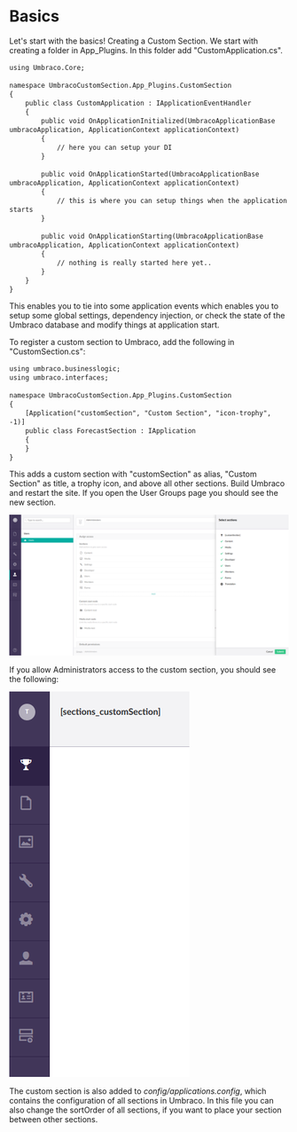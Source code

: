﻿# Basics

Let's start with the basics! Creating a Custom Section. We start with creating a
folder in App_Plugins. In this folder add "CustomApplication.cs".

```
using Umbraco.Core;

namespace UmbracoCustomSection.App_Plugins.CustomSection
{
    public class CustomApplication : IApplicationEventHandler
    {
        public void OnApplicationInitialized(UmbracoApplicationBase umbracoApplication, ApplicationContext applicationContext)
        {
            // here you can setup your DI
        }

        public void OnApplicationStarted(UmbracoApplicationBase umbracoApplication, ApplicationContext applicationContext)
        {
            // this is where you can setup things when the application starts
        }

        public void OnApplicationStarting(UmbracoApplicationBase umbracoApplication, ApplicationContext applicationContext)
        {
            // nothing is really started here yet..
        }
    }
}
```

This enables you to tie into some application events which enables you to setup
some global settings, dependency injection, or check the state of the Umbraco database
and modify things at application start.

To register a custom section to Umbraco, add the following in "CustomSection.cs":

```
using umbraco.businesslogic;
using umbraco.interfaces;

namespace UmbracoCustomSection.App_Plugins.CustomSection
{
    [Application("customSection", "Custom Section", "icon-trophy", -1)]
    public class ForecastSection : IApplication
    {
    }
}
```

This adds a custom section with "customSection" as alias, "Custom Section" as title, a 
trophy icon, and above all other sections. Build Umbraco and restart the site. If you open
the User Groups page you should see the new section.

![Custom section](images/basics1.png)

If you allow Administrators access to the custom section, you should see the following:

![Custom section on top](images/basics2.png)

The custom section is also added to *config/applications.config*, which contains the configuration
of all sections in Umbraco. In this file you can also change the sortOrder of all sections, if you
want to place your section between other sections. 